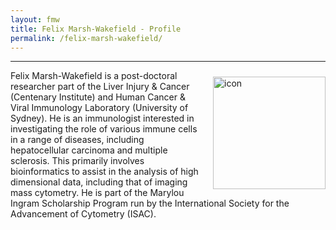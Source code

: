 ```yaml
---
layout: fmw
title: Felix Marsh-Wakefield - Profile
permalink: /felix-marsh-wakefield/
---
```


---

<div class='row'>
    <div class="image">
        <a href="#">
            <img src="https://ca.slack-edge.com/TLYFBANH2-UM1JA0BC5-69f86dacaa11-512" alt="icon" width="180" align="right" style="padding-left: 10px; padding-right: 0px; padding-top: 10px; padding-bottom: 10px">
        </a>
    </div>
</div>

Felix Marsh-Wakefield is a post-doctoral researcher part of the Liver Injury & Cancer (Centenary Institute) and Human Cancer & Viral Immunology Laboratory (University of Sydney). He is an immunologist interested in investigating the role of various immune cells in a range of diseases, including hepatocellular carcinoma and multiple sclerosis. This primarily involves bioinformatics to assist in the analysis of high dimensional data, including that of imaging mass cytometry. He is part of the Marylou Ingram Scholarship Program run by the International Society for the Advancement of Cytometry (ISAC).

<br />
